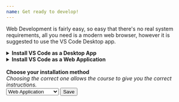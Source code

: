 ```yaml
---
name: Get ready to develop!
---
```


Web Development is fairly easy, so easy that there's no real system requirements, all you need is a modern web browser,
however it is suggested to use the VS Code Desktop app.
<details>
    <summary><b>Install VS Code as a Desktop App</b></summary>
    Pick your operating system:
    <details>
        <summary>Windows</summary>
        <ol>
            <li>Download Visual Studio Code from <a
                    href="https://code.visualstudio.com/sha/download?build=stable&os=win32-x64-user">This link</a> or
                the Microsoft(R) Store(TM)<br>
                <i>-- If installing from MS Store, you're done. --</i>
            </li>
            <li>Click the downloaded EXE file (don't worry it's not a virus)</li>
            <li>Allow administrator permissions, and let it install.</li>
        </ol>
    </details>
    <details>
        <summary>Mac OS X</summary>
        <i>Full disclosure, i'm not a Mac user so i'm unable to check if this tutorial is functional.</i>
        <b>Install on Mac OS X</b>
        <iframe width="560" height="315" src="https://www.youtube.com/embed/w0xBQHKjoGo?si=zTsKHVdmAiiBDcBJ"
            title="YouTube video player" frameborder="0"
            allow="accelerometer; clipboard-write; encrypted-media; gyroscope; picture-in-picture; web-share"
            referrerpolicy="strict-origin-when-cross-origin" allowfullscreen></iframe>
    </details>
    <details>
        <summary>Debian/Ubuntu Linux</summary>
        <ol>
            <li>Download the
                <pre>.deb </pre> file from <a href="https://go.microsoft.com/fwlink/?LinkID=760868">here</a>
                <br>
                <div class="alert alert-primary">
                    Make sure to download to the "Downloads" folder in your home/user directory
                </div>
            </li>
            <li>Open a terminal</li>
            <li>Type
                <pre>bash </pre> and hit <kbd>enter</kbd>
                <div class="alert alert-primary">It's ok if nothing happens, this step is just to ensure everything will
                    work correctly</div>
            </li>
            <li>Type
                <pre>cd ~/Downloads </pre> and hit <kbd>enter</kbd>
            </li>
            <li>Now type
                <pre>sudo apt install -y ./code</pre> and hit <kbd>tab</kbd>, it should autofill the name of the file
                you just downloaded, if not, enter the name of the downloaded file, ensuring it matches exactly,
                including the
                <pre>./</pre> preceeding.
            </li>
            <li>now, hit enter and type your password when asked</li>
            <li>You can now find Visual Studio Code in your app menu.</li>
        </ol>
    </details>
    <details>
        <summary>Arch Linux</summary>
        You're an arch user, so i'm just gonna cut to the chase as I trust you know what you're doing
        <div class="alert alert-danger">
            Just, whatever you do, do <b>NOT</b> install <u>codium</u> or <u>code-oss</u> or packages with similar
            names, as Codium and OSS are missing plugins.
        </div>
        <div class="alert alert-primary">You'll need an AUR Helper to continue, we reccomend <a
                href="https://itsfoss.com/install-yay-arch-linux/">Yay</a></div>
        <ol>
            <li>
                Install either of the following from the AUR:
                <pre>visual-studio-code</pre> or if you want to <i>"live on the edge" (use beta/possibly unstable
                    software)</i> you can install
                <pre>visual-studio-code-insiders-bin</pre>
            </li>
            <li>Now you can find VS Code in your applications menu of choice.</li>
        </ol>
    </details>
    <details>
        <summary>Fedora Linux</summary>
        I don't use fedora, so here's some instructions I stole from the itsfoss website.
        <ol>
            <li>Run
                <pre> sudo rpm --import https://packages.microsoft.com/keys/microsoft.asc</pre>
            </li>
            <li>Run
                <pre> sudo sh -c 'echo -e "[code]\nname=Visual Studio Code\nbaseurl=https://packages.microsoft.com/yumrepos/vscode\nenabled=1\ngpgcheck=1\ngpgkey=https://packages.microsoft.com/keys/microsoft.asc" > /etc/yum.repos.d/vscode.repo'</pre>
            </li>
            <li>Run
                <pre> dnf check-update</pre>
            </li>
            <li>Run
                <pre> sudo dnf install code</pre>
            </li>
        </ol>
        <small><i>full steps at: <a
                    href="https://itsfoss.com/install-vs-code-fedora/#method-2-vs-code-in-native-rpm-package">https://itsfoss.com/install-vs-code-fedora/#method-2-vs-code-in-native-rpm-package</a></i></small>
    </details>
</details>
<details>
    <summary><b>Install VS Code as a Web Application</b></summary>
    If you have a chromebook or a machine provided by an educational institute/buisiness, you might not be able to
    install an application, so you'll be using VSCode in the browser, all this takes is opening <a
        href="https://vscode.dev">https://vscode.dev</a>
    <div class="alert alert-primary">On compatible browsers you can make VSCode run like an app! All you need to do is
        press the button on the right hand side of the URL Bar that looks like a computer with an arrow, and press
        install.</div>
    <div class="alert alert-danger">VSCode in the web is missing core features!</div>
</details>
<br>
<b>Choose your installation method</b><br>
<i>Choosing the correct one allows the course to give you the correct instructions.</i><br>
<select id="plat" class="btn btn-secondary dropdown-toggle">
    <option value="web">Web Application</option>
    <option value="desktop">Desktop Application</option>
</select> <button class="btn btn-primary"
    onclick="localStorage.wdplat = document.querySelector('#plat').value; alert('Saved Platform preference as: '+localStorage.wdplat)">Save</button>